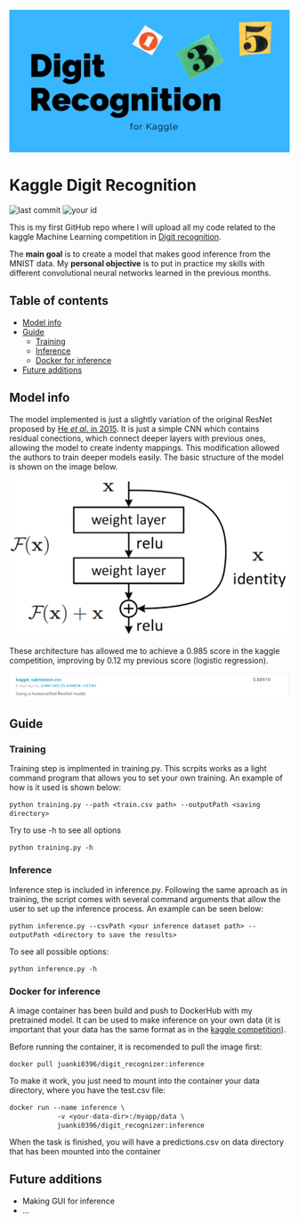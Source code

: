 ![banner](imgs/digit_recognition.png)

# Kaggle Digit Recognition

![last commit](https://img.shields.io/github/last-commit/Juanki0396/kaggle_DigitRecognition)
![your id](https://road-to-kaggle-grandmaster.vercel.app/api/simple/juanki0396)


This is my first GitHub repo where I will upload all my code related to the kaggle 
Machine Learning competition in [Digit recognition](https://www.kaggle.com/c/digit-recognizer).

The **main goal** is to create a model that makes good inference from the MNIST data. My **personal objective** is to put in practice my skills with different convolutional neural networks
learned in the previous months.

## Table of contents
- [Model info](#model-info)
- [Guide](#guide)
    - [Training](#training)
    - [Inference](#inference)
    - [Docker for inference](#docker-for-inference)
- [Future additions](#future-additions)

## Model info

The model implemented is just a slightly variation of the original ResNet proposed by [He *et al*. in 2015](https://arxiv.org/abs/1512.03385). It is just a simple CNN which contains residual conections, which connect deeper layers with previous ones, allowing the model to create indenty mappings. This modification allowed the authors to train deeper models easily. The basic structure of the model is shown on the image below.

![resnet-block](imgs/resnet-block.png)

These architecture has allowed me to achieve a 0.985 score in the kaggle competition, improving by 0.12 my previous score (logistic regression).

![kaggle-score](imgs/kaggle-score.png)

## Guide

### Training

Training step is implmented in training.py. This scrpits works as a light command program that allows you to set your own training. An example of how is it used is shown below:

    python training.py --path <train.csv path> --outputPath <saving directory>

Try to use -h to see all options

    python training.py -h

### Inference

Inference step is included in inference.py. Following the same aproach as in training, the script comes with several command arguments that allow the user to set up the inference process. An example can be seen below:

    python inference.py --csvPath <your inference dataset path> --outputPath <directory to save the results>

To see all possible options:

    python inference.py -h

### Docker for inference

A image container has been build and push to DockerHub with my pretrained model. It can be used to make inference on your own data (it is important that your data has the same format as in the [kaggle competition](https://www.kaggle.com/c/digit-recognizer/data)). 

Before running the container, it is recomended to pull the image first:

    docker pull juanki0396/digit_recognizer:inference

To make it work, you just need to mount into the container your data directory, where you have the test.csv file:

    docker run --name inference \
                -v <your-data-dir>:/myapp/data \
                juanki0396/digit_recognizer:inference

When the task is finished, you will have a predictions.csv on data directory that has been mounted into the container

## Future additions

- Making GUI for inference
- ...